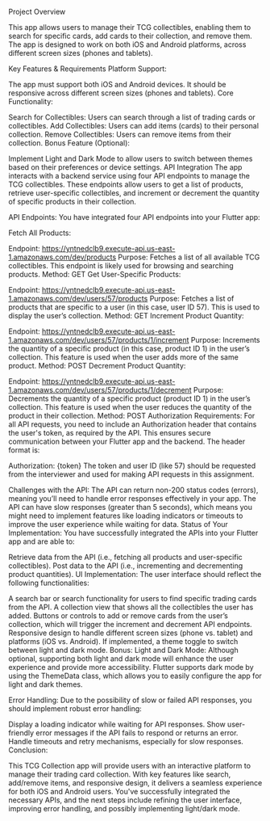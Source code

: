 Project Overview

This app allows users to manage their TCG collectibles, enabling them to search for specific cards, add cards to their collection, and remove them. The app is designed to work on both iOS and Android platforms, across different screen sizes (phones and tablets).

Key Features & Requirements
Platform Support:

The app must support both iOS and Android devices.
It should be responsive across different screen sizes (phones and tablets).
Core Functionality:

Search for Collectibles: Users can search through a list of trading cards or collectibles.
Add Collectibles: Users can add items (cards) to their personal collection.
Remove Collectibles: Users can remove items from their collection.
Bonus Feature (Optional):

Implement Light and Dark Mode to allow users to switch between themes based on their preferences or device settings.
API Integration
The app interacts with a backend service using four API endpoints to manage the TCG collectibles. These endpoints allow users to get a list of products, retrieve user-specific collectibles, and increment or decrement the quantity of specific products in their collection.

API Endpoints:
You have integrated four API endpoints into your Flutter app:

Fetch All Products:

Endpoint: https://yntnedclb9.execute-api.us-east-1.amazonaws.com/dev/products
Purpose: Fetches a list of all available TCG collectibles. This endpoint is likely used for browsing and searching products.
Method: GET
Get User-Specific Products:

Endpoint: https://yntnedclb9.execute-api.us-east-1.amazonaws.com/dev/users/57/products
Purpose: Fetches a list of products that are specific to a user (in this case, user ID 57). This is used to display the user’s collection.
Method: GET
Increment Product Quantity:

Endpoint: https://yntnedclb9.execute-api.us-east-1.amazonaws.com/dev/users/57/products/1/increment
Purpose: Increments the quantity of a specific product (in this case, product ID 1) in the user’s collection. This feature is used when the user adds more of the same product.
Method: POST
Decrement Product Quantity:

Endpoint: https://yntnedclb9.execute-api.us-east-1.amazonaws.com/dev/users/57/products/1/decrement
Purpose: Decrements the quantity of a specific product (product ID 1) in the user’s collection. This feature is used when the user reduces the quantity of the product in their collection.
Method: POST
Authorization Requirements:
For all API requests, you need to include an Authorization header that contains the user's token, as required by the API. This ensures secure communication between your Flutter app and the backend. The header format is:

Authorization: {token}
The token and user ID (like 57) should be requested from the interviewer and used for making API requests in this assignment.

Challenges with the API:
The API can return non-200 status codes (errors), meaning you’ll need to handle error responses effectively in your app.
The API can have slow responses (greater than 5 seconds), which means you might need to implement features like loading indicators or timeouts to improve the user experience while waiting for data.
Status of Your Implementation:
You have successfully integrated the APIs into your Flutter app and are able to:

Retrieve data from the API (i.e., fetching all products and user-specific collectibles).
Post data to the API (i.e., incrementing and decrementing product quantities).
UI Implementation:
The user interface should reflect the following functionalities:

A search bar or search functionality for users to find specific trading cards from the API.
A collection view that shows all the collectibles the user has added.
Buttons or controls to add or remove cards from the user’s collection, which will trigger the increment and decrement API endpoints.
Responsive design to handle different screen sizes (phone vs. tablet) and platforms (iOS vs. Android).
If implemented, a theme toggle to switch between light and dark mode.
Bonus: Light and Dark Mode:
Although optional, supporting both light and dark mode will enhance the user experience and provide more accessibility. Flutter supports dark mode by using the ThemeData class, which allows you to easily configure the app for light and dark themes.

Error Handling:
Due to the possibility of slow or failed API responses, you should implement robust error handling:

Display a loading indicator while waiting for API responses.
Show user-friendly error messages if the API fails to respond or returns an error.
Handle timeouts and retry mechanisms, especially for slow responses.
Conclusion:

This TCG Collection app will provide users with an interactive platform to manage their trading card collection. With key features like search, add/remove items, and responsive design, it delivers a seamless experience for both iOS and Android users. You've successfully integrated the necessary APIs, and the next steps include refining the user interface, improving error handling, and possibly implementing light/dark mode.
